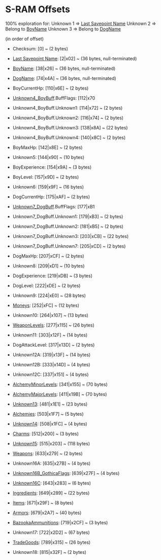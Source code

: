 ﻿# S-RAM Offsets

100% exploration for:
Unknown 1 => [Last Savepoint Name](Items/FixedLengthString.md)
Unknown 2 => Belong to [BoyName](Items/FixedLengthString.md)
Unknown 3 => Belong to [DogName](Items/FixedLengthString.md)

(in order of offset)

* Checksum: [0] ~ (2 bytes)

* [Last Savepoint Name](Items/FixedLengthString.md): [2|x02] ~ (36 bytes, null-terminated)

* [BoyName](Items/FixedLengthString.md): [38|x26] ~ (36 bytes, null-terminated)

* [DogName](Items/FixedLengthString.md): [74|x4A] ~ (36 bytes, null-terminated)

* BoyCurrentHp: [110|x6E] ~ (2 bytes)

* [Unknown4_BoyBuff](Items/CharacterBuff.md).BuffFlags: [112|x70
* Unknown4_BoyBuff.Unknown1: [114|x72] ~ (2 bytes)
* Unknown4_BoyBuff.Unknown2: [116|x74] ~ (2 bytes)
* Unknown4_BoyBuff.Unknown3: [138|x8A] ~ (22 bytes)
* Unknown4_BoyBuff.Unknown4: [140|x8C] ~ (2 bytes)

* BoyMaxHp: [142|x8E] ~ (2 bytes)

* Unknown5: [144|x90] ~ (10 bytes)

* BoyExperience: [154|x9A] ~ (3 bytes)
* BoyLevel: [157|x9D] ~ (2 bytes)

* Unknown6: [159|x9F] ~ (16 bytes)

* DogCurrentHp: [175|xAF] ~ (2 bytes)

* [Unknown7_DogBuff](Items/CharacterBuff.md).BuffFlags: [177|xB1
* Unknown7_DogBuff.Unknown1: [179|xB3] ~ (2 bytes)
* Unknown7_DogBuff.Unknown2: [181|xB5] ~ (2 bytes)
* Unknown7_DogBuff.Unknown3: [203|xCB] ~ (22 bytes)
* Unknown7_DogBuff.Unknown7: [205|xCD] ~ (2 bytes)

* DogMaxHp: [207|xCF] ~ (2 bytes)

* Unknown8: [209|xD1] ~ (10 bytes)

* DogExperience: [219|xDB] ~ (3 bytes)
* DogLevel: [222|xDE] ~ (2 bytes)

* Unknown9: [224|xE0] ~ (28 bytes)

* [Moneys](Items/Moneys.md): [252|xFC] ~ (12 bytes)

* Unknown10: [264|x107] ~ (13 bytes)

* [WeaponLevels](Items/WeaponLevels.md): [277|x115] ~ (26 bytes)

* Unknown11: [303|x12F] ~ (14 bytes)

* DogAttackLevel: [317|x13D] ~ (2 bytes)

* Unknown12A: [319|x13F] ~ (14 bytes)
* Unknown12B: [333|x14D] ~ (4 bytes)
* Unknown12C: [337|x151] ~ (4 bytes)

* [AlchemyMinorLevels](Items/AlchemyLevels.md): [341|x155] ~ (70 bytes)
* [AlchemyMajorLevels](Items/AlchemyLevels.md): [411|x19B] ~ (70 bytes)

* [Unknown13](Items/Unknown13.md): [481|x1E1] ~ (23 bytes)

* [Alchemies](Items/Alchemies.md): [503|x1F7] ~ (5 bytes)

* [Unknown14](Items/Enums/Unknown14.md): [508|x1FC] ~ (4 bytes) 

* [Charms](Items/Charms.md): [512|x200] ~ (3 bytes)

* [Unknown15](Items/Unknown15.md): [515|x203] ~ (118 bytes)

* [Weapons](Items/Weapons.md): [633|x279] ~ (2 bytes)

* Unknown16A: [635|x27B] ~ (4 bytes)
* [Unknown16B_GothicaFlags](Items/Enums/Unknown16_GothicaFlags.md): [639|x27F] ~ (4 bytes)
* [Unknown16C](Items/Unknown16C.md): [643|x283] ~ (6 bytes)

* [Ingredients](Items/Ingredients.md): [649|x289] ~ (22 bytes)
* [Items](Items/Items.md): [671|x29F] ~ (8 bytes)
* [Armors](Items/Armors.md): [679|x2A7] ~ (40 bytes)
* [BazookaAmmunitions](Items/BazookaAmmunitions.md): [719|x2CF] ~ (3 bytes)

* Unknown17: [722|x2D2] ~ (67 bytes)

* [TradeGoods](Items/TradeGoods.md): [789|x315] ~ (26 bytes)

* Unknown18: [815|x32F] ~ (2 bytes)